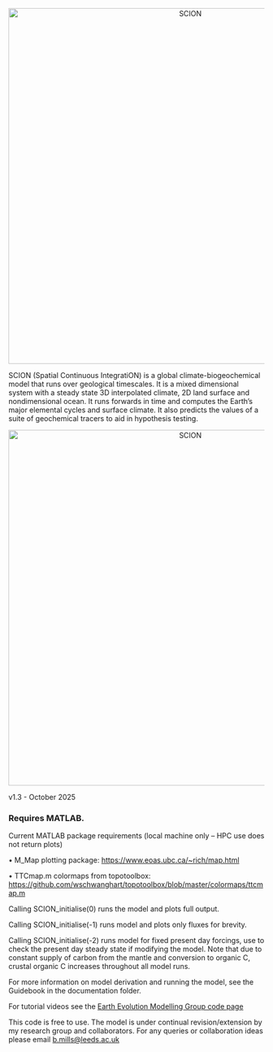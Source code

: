 <p align="center">
  <img src="https://bjwmills.com/wp-content/uploads/2023/09/SCION_banner.png" alt="SCION" style="width:700px;"/>
</p>

SCION (Spatial Continuous IntegratiON) is a global climate-biogeochemical model that runs over geological timescales. It is a mixed dimensional system with a steady state 3D interpolated climate, 2D land surface and nondimensional ocean. It runs forwards in time and computes the Earth’s major elemental cycles and surface climate. It also predicts the values of a suite of geochemical tracers to aid in hypothesis testing. 

<p align="center">
  <img src="http://bjwmills.com/wp-content/uploads/2023/09/SCION_outline.png" alt="SCION" style="width:700px;"/>
</p>

v1.3 - October 2025

### Requires MATLAB. 
Current MATLAB package requirements (local machine only – HPC use does not return plots)

•	M_Map plotting package: https://www.eoas.ubc.ca/~rich/map.html

•	TTCmap.m colormaps from topotoolbox: https://github.com/wschwanghart/topotoolbox/blob/master/colormaps/ttcmap.m 

Calling SCION_initialise(0) runs the model and plots full output. 

Calling SCION_initialise(-1) runs model and plots only fluxes for brevity. 

Calling SCION_initialise(-2) runs model for fixed present day forcings, use to check the present day steady state if modifying the model. Note that due to constant supply of carbon from the mantle and conversion to organic C, crustal organic C increases throughout all model runs.


For more information on model derivation and running the model, see the Guidebook in the documentation folder.

For tutorial videos see the [Earth Evolution Modelling Group code page](https://earthevolutionmodelling.com/code)

This code is free to use. The model is under continual revision/extension by my research group and collaborators. For any queries or collaboration ideas please email b.mills@leeds.ac.uk
